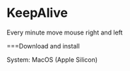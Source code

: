 # KeepAlive
Every minute move mouse right and left

===Download and install

System: MacOS (Apple Silicon)

